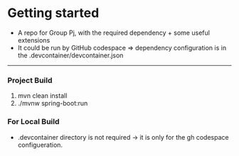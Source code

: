 # Getting started 
* A repo for Group Pj, with the required dependency + some useful extensions
* It could be run by GitHub codespace => dependency configuration is in the .devcontainer/devcontainer.json


___

### Project Build 
 
1. mvn clean install
2. ./mvnw spring-boot:run



### For Local Build
* .devcontainer directory is not required -> it is only for the gh codespace configueration. 
